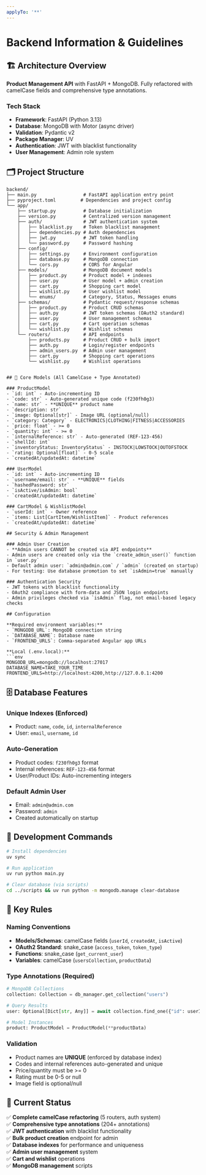 ```yaml
---
applyTo: '**'
---
```


# Backend Information & Guidelines

## 🏗️ Architecture Overview

**Product Management API** with FastAPI + MongoDB. Fully refactored with camelCase fields and comprehensive type annotations.

### Tech Stack
- **Framework**: FastAPI (Python 3.13)
- **Database**: MongoDB with Motor (async driver)  
- **Validation**: Pydantic v2
- **Package Manager**: UV
- **Authentication**: JWT with blacklist functionality
- **User Management**: Admin role system

## 🗂️ Project Structure

```
backend/
├── main.py                 # FastAPI application entry point
├── pyproject.toml         # Dependencies and project config
└── app/
    ├── startup.py          # Database initialization
    ├── version.py          # Centralized version management
    ├── auth/               # JWT authentication system
    │   ├── blacklist.py    # Token blacklist management
    │   ├── dependencies.py # Auth dependencies
    │   ├── jwt.py          # JWT token handling
    │   └── password.py     # Password hashing
    ├── config/
    │   ├── settings.py     # Environment configuration
    │   ├── database.py     # MongoDB connection
    │   └── cors.py         # CORS for Angular
    ├── models/             # MongoDB document models
    │   ├── product.py      # Product model + indexes
    │   ├── user.py         # User model + admin creation
    │   ├── cart.py         # Shopping cart model
    │   ├── wishlist.py     # User wishlist model
    │   └── enums/          # Category, Status, Messages enums
    ├── schemas/            # Pydantic request/response schemas
    │   ├── product.py      # Product CRUD schemas
    │   ├── auth.py         # JWT token schemas (OAuth2 standard)
    │   ├── user.py         # User management schemas
    │   ├── cart.py         # Cart operation schemas
    │   └── wishlist.py     # Wishlist schemas
    └── routers/            # API endpoints
        ├── products.py     # Product CRUD + bulk import
        ├── auth.py         # Login/register endpoints
        ├── admin_users.py  # Admin user management
        ├── cart.py         # Shopping cart operations
        └── wishlist.py     # Wishlist operations
```
```

## 🎯 Core Models (All CamelCase + Type Annotated)

### ProductModel
- `id: int` - Auto-incrementing ID
- `code: str` - Auto-generated unique code (f230fh0g3)
- `name: str` - **UNIQUE** product name
- `description: str`
- `image: Optional[str]` - Image URL (optional/null)
- `category: Category` - ELECTRONICS|CLOTHING|FITNESS|ACCESSORIES
- `price: float` - >= 0
- `quantity: int` - >= 0  
- `internalReference: str` - Auto-generated (REF-123-456)
- `shellId: int`
- `inventoryStatus: InventoryStatus` - INSTOCK|LOWSTOCK|OUTOFSTOCK
- `rating: Optional[float]` - 0-5 scale
- `createdAt/updatedAt: datetime`

### UserModel
- `id: int` - Auto-incrementing ID
- `username/email: str` - **UNIQUE** fields
- `hashedPassword: str`
- `isActive/isAdmin: bool`
- `createdAt/updatedAt: datetime`

### CartModel & WishlistModel
- `userId: int` - Owner reference
- `items: List[CartItem/WishlistItem]` - Product references
- `createdAt/updatedAt: datetime`

## Security & Admin Management

### Admin User Creation
- **Admin users CANNOT be created via API endpoints**
- Admin users are created only via the `create_admin_user()` function in `user.py`
- Default admin user: `admin@admin.com` / `admin` (created on startup)
- For testing: Use database promotion to set `isAdmin=true` manually

### Authentication Security
- JWT tokens with blacklist functionality
- OAuth2 compliance with form-data and JSON login endpoints
- Admin privileges checked via `isAdmin` flag, not email-based legacy checks

## Configuration

**Required environment variables:**
- `MONGODB_URL`: MongoDB connection string
- `DATABASE_NAME`: Database name
- `FRONTEND_URLS`: Comma-separated Angular app URLs

**Local (.env.local):**
```env
MONGODB_URL=mongodb://localhost:27017
DATABASE_NAME=TAKE_YOUR_TIME
FRONTEND_URLS=http://localhost:4200,http://127.0.0.1:4200
```

## 🗄️ Database Features

### Unique Indexes (Enforced)
- Product: `name`, `code`, `id`, `internalReference`
- User: `email`, `username`, `id`

### Auto-Generation
- Product codes: `f230fh0g3` format
- Internal references: `REF-123-456` format
- User/Product IDs: Auto-incrementing integers

### Default Admin User
- Email: `admin@admin.com`
- Password: `admin`
- Created automatically on startup

## 🚀 Development Commands

```bash
# Install dependencies
uv sync

# Run application
uv run python main.py

# Clear database (via scripts)
cd ../scripts && uv run python -m mongodb.manage clear-database
```

## 📝 Key Rules

### Naming Conventions
- **Models/Schemas**: camelCase fields (`userId`, `createdAt`, `isActive`)
- **OAuth2 Standard**: snake_case (`access_token`, `token_type`)
- **Functions**: snake_case (`get_current_user`)
- **Variables**: camelCase (`usersCollection`, `productData`)

### Type Annotations (Required)
```python
# MongoDB Collections
collection: Collection = db_manager.get_collection("users")

# Query Results
user: Optional[Dict[str, Any]] = await collection.find_one({"id": userId})

# Model Instances
product: ProductModel = ProductModel(**productData)
```

### Validation
- Product names are **UNIQUE** (enforced by database index)
- Codes and internal references auto-generated and unique
- Price/quantity must be >= 0
- Rating must be 0-5 or null
- Image field is optional/null

## 🎯 Current Status

✅ **Complete camelCase refactoring** (5 routers, auth system)  
✅ **Comprehensive type annotations** (204+ annotations)  
✅ **JWT authentication** with blacklist functionality  
✅ **Bulk product creation** endpoint for admin  
✅ **Database indexes** for performance and uniqueness  
✅ **Admin user management** system  
✅ **Cart and wishlist** operations  
✅ **MongoDB management** scripts